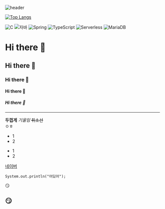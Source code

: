 ![header](https://capsule-render.vercel.app/api?type=transparent&color=auto&height=300&section=header&text=안녕%20안녕&fontSize=90&animation=scaleIn)

[![Top Langs](https://github-readme-stats.vercel.app/api/top-langs/?username=eudooyoung)](https://github.com/eudooyoung/github-readme-stats)

![C](https://img.shields.io/badge/-C-123456?style=flat-square&logo=C&logoColor=black)
![자바](https://img.shields.io/badge/-자바-007396?style=flat&logo=Java&logoColor=ffffff)
![Spring](https://img.shields.io/badge/-Spring-6DB33F?style=for-the-badge&logo=Spring&logoColor=white)
![TypeScript](https://img.shields.io/badge/-TypeScript-3178C6?style=flat-square&logo=TypeScript&logoColor=white)
![Serverless](https://img.shields.io/badge/-Serverless-FD5750?style=flat-square&logo=Serverless&logoColor=magenta)
![MariaDB](https://img.shields.io/badge/-MariaDB-1F305F?style=flat-square&logo=mariadb&logoColor=white)
​

# Hi there 👋
## Hi there 👋
### Hi there 👋
#### Hi there 👋
##### Hi there 👋
---
**두껍게**
*기울임*
~~취소선~~<br>
ㅇㅎ
* 1
* 2
- 1
- 2

[네이버](naver.com)

```
System.out.println("어딨어");
```

:smirk:
## :smirk:

